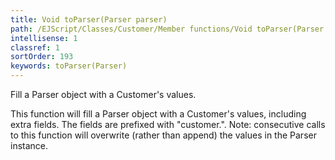```yaml
---
title: Void toParser(Parser parser)
path: /EJScript/Classes/Customer/Member functions/Void toParser(Parser parser)
intellisense: 1
classref: 1
sortOrder: 193
keywords: toParser(Parser)
---
```


Fill a Parser object with a Customer's values.

This function will fill a Parser object with a Customer's values, including
extra fields. The fields are prefixed with "customer.". Note: consecutive calls to
this function will overwrite (rather than append) the values in the Parser instance.


